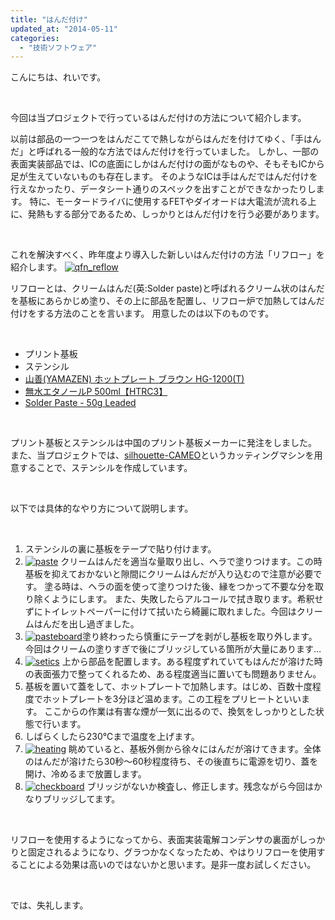```yaml
---
title: "はんだ付け"
updated_at: "2014-05-11"
categories: 
  - "技術ソフトウェア"
---
```


こんにちは、れいです。

 

今回は当プロジェクトで行っているはんだ付けの方法について紹介します。

以前は部品の一つ一つをはんだこてで熱しながらはんだを付けてゆく、「手はんだ」と呼ばれる一般的な方法ではんだ付けを行っていました。 しかし、一部の表面実装部品では、ICの底面にしかはんだ付けの面がなものや、そもそもICから足が生えていないものも存在します。 そのようなICは手はんだではんだ付けを行えなかったり、データシート通りのスペックを出すことができなかったりします。 特に、モータードライバに使用するFETやダイオードは大電流が流れる上に、発熱もする部分であるため、しっかりとはんだ付けを行う必要があります。

 

これを解決すべく、昨年度より導入した新しいはんだ付けの方法「リフロー」を紹介します。 [![qfn_reflow](images/qfn_reflow-300x225.jpg)](http://technouskit.net/blog/wp-content/uploads/2014/05/qfn_reflow.jpg)

リフローとは、クリームはんだ(英:Solder paste)と呼ばれるクリーム状のはんだを基板にあらかじめ塗り、その上に部品を配置し、リフロー炉で加熱してはんだ付けをする方法のことを言います。 用意したのは以下のものです。

 

- プリント基板
- ステンシル
- [山善(YAMAZEN) ホットプレート ブラウン HG-1200(T)](http://www.amazon.co.jp/%E5%B1%B1%E5%96%84-YAMAZEN-%E3%83%9B%E3%83%83%E3%83%88%E3%83%97%E3%83%AC%E3%83%BC%E3%83%88-%E3%83%96%E3%83%A9%E3%82%A6%E3%83%B3-HG-1200/dp/B0016V45MG/ref=sr_1_2?ie=UTF8&qid=1379695070&sr=8-2&keywords=%E3%83%9B%E3%83%83%E3%83%88%E3%83%97%E3%83%AC%E3%83%BC%E3%83%88+YAMAZEN)
- [無水エタノールP 500ml【HTRC3】](http://www.amazon.co.jp/%E5%81%A5%E6%A0%84%E8%A3%BD%E8%96%AC-%E7%84%A1%E6%B0%B4%E3%82%A8%E3%82%BF%E3%83%8E%E3%83%BC%E3%83%ABP-500ml%E3%80%90HTRC3%E3%80%91/dp/B000TKDKA8/ref=sr_1_4?ie=UTF8&qid=1381544654&sr=8-4&keywords=%E6%B6%88%E6%AF%92%E7%94%A8%E3%82%A8%E3%82%BF%E3%83%8E%E3%83%BC%E3%83%AB)
- [Solder Paste - 50g Leaded](https://www.sparkfun.com/products/retired/10448)

 

プリント基板とステンシルは中国のプリント基板メーカーに発注をしました。 また、当プロジェクトでは、[silhouette-CAMEO](http://silhouettejapan.jp/)というカッティングマシンを用意することで、ステンシルを作成しています。

 

以下では具体的なやり方について説明します。

 

1. ステンシルの裏に基板をテープで貼り付けます。
2. [![paste](images/paste-300x225.jpg)](http://technouskit.net/blog/wp-content/uploads/2014/05/paste.jpg) クリームはんだを適当な量取り出し、ヘラで塗りつけます。この時基板を抑えておかないと隙間にクリームはんだが入り込むので注意が必要です。 塗る時は、ヘラの面を使って塗りつけた後、縁をつかって不要な分を取り除くようにします。 また、失敗したらアルコールで拭き取ります。希釈せずにトイレットペーパーに付けて拭いたら綺麗に取れました。今回はクリームはんだを出し過ぎました。
3. [![pasteboard](images/pasteboard-300x225.jpg)](http://technouskit.net/blog/wp-content/uploads/2014/05/pasteboard.jpg)塗り終わったら慎重にテープを剥がし基板を取り外します。今回はクリームの塗りすぎで後にブリッジしている箇所が大量にあります…
4. [![setics](images/setics-300x225.jpg)](http://technouskit.net/blog/wp-content/uploads/2014/05/setics.jpg) 上から部品を配置します。ある程度ずれていてもはんだが溶けた時の表面張力で整ってくれるため、ある程度適当に置いても問題ありません。
5. 基板を置いて蓋をして、ホットプレートで加熱します。はじめ、百数十度程度でホットプレートを3分ほど温めます。この工程をプリヒートといいます。 ここからの作業は有害な煙が一気に出るので、換気をしっかりとした状態で行います。
6. しばらくしたら230℃まで温度を上げます。
7. [![heating](images/heating-300x225.jpg)](http://technouskit.net/blog/wp-content/uploads/2014/05/heating.jpg) 眺めていると、基板外側から徐々にはんだが溶けてきます。全体のはんだが溶けたら30秒～60秒程度待ち、その後直ちに電源を切り、蓋を開け、冷めるまで放置します。
8. [![checkboard](images/checkboard-300x225.jpg)](http://technouskit.net/blog/wp-content/uploads/2014/05/checkboard.jpg) ブリッジがないか検査し、修正します。残念ながら今回はかなりブリッジしてます。

 

リフローを使用するようになってから、表面実装電解コンデンサの裏面がしっかりと固定されるようになり、グラつかなくなったため、やはりリフローを使用することによる効果は高いのではないかと思います。是非一度お試しください。

 

では、失礼します。
